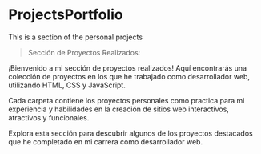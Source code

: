 # ProjectsPortfolio
This is a section of the personal projects

> Sección de Proyectos Realizados:

¡Bienvenido a mi sección de proyectos realizados! Aquí encontrarás una colección de proyectos en los que he trabajado como desarrollador web, utilizando HTML, CSS y JavaScript. 

Cada carpeta contiene los proyectos personales como practica para mi experiencia y habilidades en la creación de sitios web interactivos, atractivos y funcionales. 

Explora esta sección para descubrir algunos de los proyectos destacados que he completado en mi carrera como desarrollador web.
